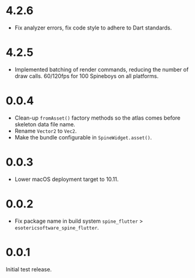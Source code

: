 # 4.2.6
* Fix analyzer errors, fix code style to adhere to Dart standards.

# 4.2.5
* Implemented batching of render commands, reducing the number of draw calls. 60/120fps for 100 Spineboys on all platforms.

# 0.0.4
* Clean-up `fromAsset()` factory methods so the atlas comes before skeleton data file name.
* Rename `Vector2` to `Vec2`.
* Make the bundle configurable in `SpineWidget.asset()`.

# 0.0.3
* Lower macOS deployment target to 10.11.

# 0.0.2
* Fix package name in build system `spine_flutter` > `esotericsoftware_spine_flutter`.

# 0.0.1
Initial test release.